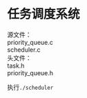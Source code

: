 
# 任务调度系统

源文件：  
priority_queue.c  
scheduler.c  
头文件：   
task.h  
priority_queue.h  

执行`./scheduler`